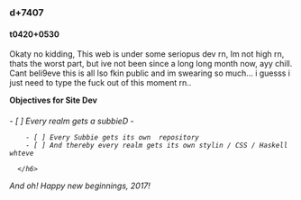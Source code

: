 <html>
<p>
  <h3>d+7407 </h3>
  <h4> t0420+0530 </h4>
   <p>
   Okaty no kidding, This web is under some seriopus dev rn, Im not high rn, thats the worst part, but ive not been since a long long month now, ayy chill.
     Cant beli9eve this is all lso fkin public and im swearing so much... i guesss i just need to type the fuck out of this moment rn..
    <p>
      <strong>Objectives for Site Dev</strong>
      <h6>
        - [ ] Every realm gets a subbieD -  
        
        - [ ] Every Subbie gets its own  repository   
        - [ ] And thereby every realm gets its own stylin / CSS / Haskell whteve   
  
      </h6>


<p>
  And oh! Happy new beginnings, 2017!

</html>
